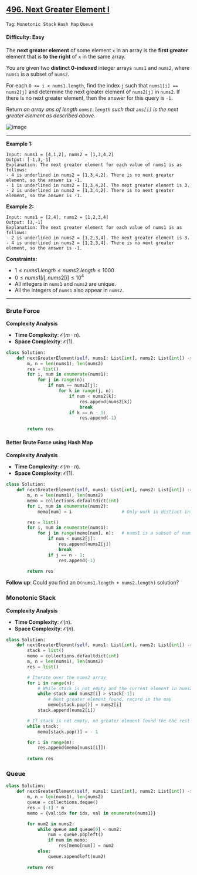 ## [496. Next Greater Element I](https://leetcode.com/problems/next-greater-element-i)

```Tag```: ```Monotonic Stack``` ```Hash Map``` ```Queue```

#### Difficulty: Easy

The __next greater element__ of some element ```x``` in an array is the __first greater__ element that is __to the right__ of ```x``` in the same array.

You are given two __distinct 0-indexed__ integer arrays ```nums1``` and ```nums2```, where ```nums1``` is a subset of ```nums2```.

For each ```0 <= i < nums1.length```, find the index ```j``` such that ```nums1[i] == nums2[j]``` and determine the next greater element of ```nums2[j]``` in ```nums2```. If there is no next greater element, then the answer for this query is ```-1```.

Return _an array ans of length ```nums1.length``` such that ```ans[i]``` is the next greater element as described above_. 

![image](https://github.com/quananhle/Python/assets/35042430/361a5b6c-a08a-4e8b-ada0-b479bda1a992)

---

__Example 1:__
```
Input: nums1 = [4,1,2], nums2 = [1,3,4,2]
Output: [-1,3,-1]
Explanation: The next greater element for each value of nums1 is as follows:
- 4 is underlined in nums2 = [1,3,4,2]. There is no next greater element, so the answer is -1.
- 1 is underlined in nums2 = [1,3,4,2]. The next greater element is 3.
- 2 is underlined in nums2 = [1,3,4,2]. There is no next greater element, so the answer is -1.
```

__Example 2:__
```
Input: nums1 = [2,4], nums2 = [1,2,3,4]
Output: [3,-1]
Explanation: The next greater element for each value of nums1 is as follows:
- 2 is underlined in nums2 = [1,2,3,4]. The next greater element is 3.
- 4 is underlined in nums2 = [1,2,3,4]. There is no next greater element, so the answer is -1.
```

__Constraints:__

- $1 \le nums1.length \le nums2.length \le 1000$
- $0 \le nums1[i], nums2[i] \le 10^{4}$
- All integers in ```nums1``` and ```nums2``` are unique.
- All the integers of ```nums1``` also appear in ```nums2```.

---

### Brute Force

__Complexity Analysis__

- __Time Complexity__: $\mathcal{O}(m \cdot n)$.
- __Space Complexity__: $\mathcal{O}(1)$.

```Python
class Solution:
    def nextGreaterElement(self, nums1: List[int], nums2: List[int]) -> List[int]:
        m, n = len(nums1), len(nums2)
        res = list()
        for i, num in enumerate(nums1):
            for j in range(n):
                if num == nums2[j]:
                    for k in range(j, n):
                        if num < nums2[k]:
                            res.append(nums2[k])
                            break
                        if k == n - 1:
                            res.append(-1)
        
        return res
```

#### Better Brute Force using Hash Map

__Complexity Analysis__

- __Time Complexity__: $\mathcal{O}(m \cdot n)$.
- __Space Complexity__: $\mathcal{O}(1)$.

```Python
class Solution:
    def nextGreaterElement(self, nums1: List[int], nums2: List[int]) -> List[int]:
        m, n = len(nums1), len(nums2)
        memo = collections.defaultdict(int)
        for i, num in enumerate(nums2):
            memo[num] = i                   # Only work in distinct integer array

        res = list()
        for i, num in enumerate(nums1):
            for j in range(memo[num], n):   # nums1 is a subset of nums2 -> num is guaranteed to be in nums2
                if num < nums2[j]:
                    res.append(nums2[j])
                    break
                if j == n - 1:
                    res.append(-1)
        
        return res
```

__Follow up__: Could you find an ```O(nums1.length + nums2.length)``` solution?

### Monotonic Stack

__Complexity Analysis__

- __Time Complexity__: $\mathcal{O}(n)$.
- __Space Complexity__: $\mathcal{O}(n)$.

```Python
class Solution:
    def nextGreaterElement(self, nums1: List[int], nums2: List[int]) -> List[int]:
        stack = list()
        memo = collections.defaultdict(int)
        m, n = len(nums1), len(nums2)
        res = list()

        # Iterate over the nums2 array
        for i in range(n):
            # While stack is not empty and the current element in nums2 is greater than top element in stack
            while stack and nums2[i] > stack[-1]:
                # Next greater element found, record in the map
                memo[stack.pop()] = nums2[i]
            stack.append(nums2[i])

        # If stack is not empty, no greater element found the the rest of elements in stack
        while stack:
            memo[stack.pop()] = - 1

        for i in range(m):
            res.append(memo[nums1[i]])
        
        return res
```


### Queue

```Python
class Solution:
    def nextGreaterElement(self, nums1: List[int], nums2: List[int]) -> List[int]:
        m, n = len(nums1), len(nums2)
        queue = collections.deque()
        res = [-1] * m
        memo = {val:idx for idx, val in enumerate(nums1)}

        for num2 in nums2:
            while queue and queue[0] < num2:
                num = queue.popleft()
                if num in memo:
                    res[memo[num]] = num2
            else:
                queue.appendleft(num2)
        
        return res
```
